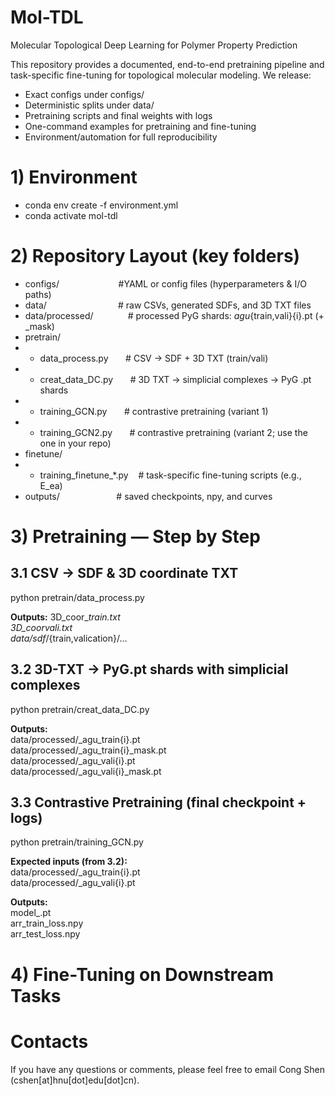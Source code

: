 # Mol-TDL
Molecular Topological Deep Learning for Polymer Property Prediction

This repository provides a documented, end-to-end pretraining pipeline and task-specific fine-tuning for topological molecular modeling. We release:
* Exact configs under configs/
* Deterministic splits under data/
* Pretraining scripts and final weights with logs
* One-command examples for pretraining and fine-tuning
* Environment/automation for full reproducibility

# 1) Environment
* conda env create -f environment.yml
* conda activate mol-tdl

# 2) Repository Layout (key folders)
- configs/     &nbsp;&nbsp;&nbsp;&nbsp;&nbsp;&nbsp;&nbsp;&nbsp;&nbsp;&nbsp;&nbsp;&nbsp;&nbsp;&nbsp;&nbsp;&nbsp;&nbsp;&nbsp;&nbsp;&nbsp;&nbsp;&nbsp;          #YAML or config files (hyperparameters & I/O paths)
- data/        &nbsp;&nbsp;&nbsp;&nbsp;&nbsp;&nbsp;&nbsp;&nbsp;&nbsp;&nbsp;&nbsp;&nbsp; &nbsp;&nbsp;&nbsp;&nbsp;&nbsp;&nbsp;&nbsp;&nbsp;&nbsp;&nbsp;&nbsp;&nbsp;&nbsp;&nbsp;          # raw CSVs, generated SDFs, and 3D TXT files   
- data/processed/   &nbsp;&nbsp;&nbsp;&nbsp;&nbsp;&nbsp;&nbsp;&nbsp;&nbsp;&nbsp;&nbsp;&nbsp;     # processed PyG shards: <dataset>_agu_{train,vali}{i}.pt (+ _mask)   
- pretrain/  
-  + data_process.py   &nbsp;&nbsp;&nbsp;&nbsp;&nbsp;   # CSV -> SDF + 3D TXT (train/vali)  
-  + creat_data_DC.py  &nbsp;&nbsp;&nbsp;&nbsp;&nbsp;   # 3D TXT -> simplicial complexes -> PyG .pt shards  
-  + training_GCN.py   &nbsp;&nbsp;&nbsp;&nbsp;&nbsp;   # contrastive pretraining (variant 1)  
-  + training_GCN2.py  &nbsp;&nbsp;&nbsp;&nbsp;&nbsp;  # contrastive pretraining (variant 2; use the one in your repo)  
- finetune/  
-  + training_finetune_*.py &nbsp;&nbsp; # task-specific fine-tuning scripts (e.g., E_ea)  
- outputs/           &nbsp;&nbsp;&nbsp;&nbsp;&nbsp;&nbsp;&nbsp;&nbsp;&nbsp;&nbsp;&nbsp;&nbsp;&nbsp;&nbsp;&nbsp;&nbsp;&nbsp;&nbsp;&nbsp;&nbsp;&nbsp;    # saved checkpoints, npy, and curves  

# 3) Pretraining — Step by Step
## 3.1 CSV → SDF & 3D coordinate TXT
python pretrain/data_process.py

**Outputs:**
3D_coor_<dataset>_train.txt  
3D_coor_<dataset>_vali.txt  
data/sdf_<dataset>/{train,valication}/...  

## 3.2 3D-TXT → PyG.pt shards with simplicial complexes
python pretrain/creat_data_DC.py

**Outputs:**  
data/processed/<dataset>_agu_train{i}.pt  
data/processed/<dataset>_agu_train{i}_mask.pt  
data/processed/<dataset>_agu_vali{i}.pt  
data/processed/<dataset>_agu_vali{i}_mask.pt  

## 3.3 Contrastive Pretraining (final checkpoint + logs)
python pretrain/training_GCN.py  

**Expected inputs (from 3.2):**  
data/processed/<dataset>_agu_train{i}.pt  
data/processed/<dataset>_agu_vali{i}.pt  

**Outputs:**  
model_<dataset>.pt  
arr_train_loss.npy  
arr_test_loss.npy  

# 4) Fine-Tuning on Downstream Tasks  


# Contacts
If you have any questions or comments, please feel free to email Cong Shen (cshen[at]hnu[dot]edu[dot]cn).
